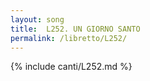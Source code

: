 ```yaml
---
layout: song
title:  L252. UN GIORNO SANTO
permalink: /libretto/L252/
---
```

{% include canti/L252.md %}   